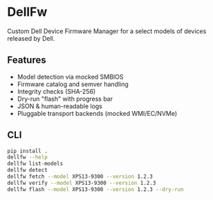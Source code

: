 # DellFw
Custom Dell Device Firmware Manager for a select models of devices released by Dell.



## Features
- Model detection via mocked SMBIOS
- Firmware catalog and semver handling
- Integrity checks (SHA-256)
- Dry-run "flash" with progress bar
- JSON & human-readable logs
- Pluggable transport backends (mocked WMI/EC/NVMe)

## CLI
```bash
pip install .
dellfw --help
dellfw list-models
dellfw detect
dellfw fetch --model XPS13-9300 --version 1.2.3
dellfw verify --model XPS13-9300 --version 1.2.3
dellfw flash --model XPS13-9300 --version 1.2.3 --dry-run
```
